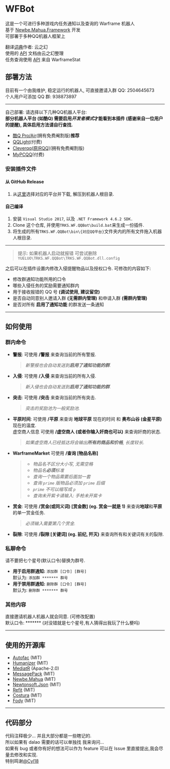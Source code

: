 # WFBot
这是一个可进行多种游戏内任务通知以及查询的 Warframe 机器人  
基于 [Newbe.Mahua.Framework](https://github.com/newbe36524/Newbe.Mahua.Framework) 开发  
可部署于多种QQ机器人框架上  

翻译[词典](https://github.com/Richasy/WFA_Lexicon)作者: 云之幻  
使用的 [API](https://blog.richasy.cn/document/wfa/api/) 文档由云之幻整理   
任务查询使用 [API](https://docs.warframestat.us/) 来自 WarframeStat  

## 部署方法  
目前有一个由我维护, 稳定运行的机器人, 可直接邀请入群 QQ: 2504645673   
个人用户可添加 QQ 群: 938873897

----------

自己部署: 请选择以下几种QQ机器人平台:  
**部分机器人平台 (如酷Q) 需要启用*开发者模式*才能看到本插件 (感谢来自一位用户的提醒), 具体启用方法请自行查找.**

- [酷Q Pro/Air](https://cqp.cc/)(拥有免费阉割版)**推荐**  
- [QQLight](https://www.52chat.cc/download.php)(付费)  
- [Cleverqq(原IRQQ)](https://www.cleverqq.cn/)(拥有免费阉割版)  
- [MyPCQQ](https://mypcqq.cc/)(付费)  

### 安装插件文件
#### 从 GitHub Release
1. 从[这里](https://github.com/TRKS-Team/WFBot/releases/latest)选择对应的平台并下载, 解压到机器人根目录.

#### 自己编译
1. 安装 `Visual Studio 2017`, 以及 `.NET Framework 4.6.2 SDK.`  
2. Clone 这个仓库, 并使用`TRKS.WF.QQBot\build.bat`来生成一份插件.  
3. 将生成的所有`TRKS.WF.QQBot\bin\{对应QQ平台}`文件夹内的所有文件拖入机器人根目录.  
---
> 提示: 如果机器人启动就报错 可尝试删除`YUELUO\TRKS.WF.QQBot\TRKS.WF.QQBot.dll.config`   
  

之后可以在插件设置内修改入侵提醒物品以及授权口令.
可修改的内容如下: 
- 修改群通知功能所用的口令
- 哪些入侵任务的奖励需要通知群内
- 用于接收报错的 QQ 号 **(调试使用, 建议留空)**
- 是否自动同意别人邀请入群 **(无需群内管理)** 和申请入群 **(需群内管理)**   
- 是否对所有 **启用了通知功能** 的群发送一条通知

---
## 如何使用
### 群内命令
- **警报**: 可使用 **/警报** 来查询当前的所有警报.   
     >*新警报也会自动发送到**启用了通知功能的群**.*  
- **入侵**: 可使用 **/入侵** 来查询当前的所有入侵.   
    > *新入侵也会自动发送到**启用了通知功能的群**.*  
- **突击**: 可使用 **/突击** 来查询当前的所有突击.   
    > *突击的奖励池为一般奖励池.*  
- **平原时间**: 可使用 **/平原** 来查询 **地球平原** 现在的时间 和 **奥布山谷 (金星平原)** 现在的温度.  
虚空商人信息 可使用 **/虚空商人 (或者你输入奸商也可以)** 来查询奸商的状态.  
  > *如果虚空商人已经抵达将会输出**所有的商品和价格**, 长度较长.*  
- **WarframeMarket** 可使用 **/查询  \[物品名称]**
    > - *物品名不区分大小写, 无需空格*
    > - *物品名**必须**标准*  
    > - *查询一个物品需要后面加一套*   
    > - *查询 `prime` 版物品必须加 `prime` 后缀*  
    > - *`prime` 不可以缩写成 `p`*  
    > - *查询未开紫卡请输入: 手枪未开紫卡*  
- **赏金**: 可使用 **/赏金(或同义词) \[赏金数] (eg. 赏金一就是 1)** 来查询**地球**和**平原**的单一赏金任务.  
    > *必须输入需要第几个赏金.*  
- **裂隙**: 可使用 **/裂隙  \[关键词] (eg. 前纪, 歼灭)** 来查询所有和关键词有关的裂隙.  

### **私聊**命令
请不要把七个星号(默认口令)替换为群号.    
- **用于启用群通知:** `添加群 [口令] [群号]`  
默认为: `添加群 ******* 群号`  
- **用于禁用群通知:** `删除群 [口令] [群号]`  
默认为: `删除群 ******* 群号`   

### 其他内容
直接邀请机器人机器人就会同意. (可修改配置)  
默认口令: ******* (对没错就是七个星号,有人猜得出我玩了什么梗吗)

----------
## 使用的开源库
- [Autofac](https://github.com/autofac/Autofac) (MIT)
- [Humanizer](https://github.com/Humanizr/Humanizer) (MIT)
- [MediatR](https://github.com/jbogard/MediatR) (Apache-2.0)
- [MessagePack](https://github.com/neuecc/MessagePack-CSharp/) (MIT)
- [Newbe.Mahua](http://www.newbe.pro/) (MIT)
- [Newtonsoft.Json](https://www.newtonsoft.com/json) (MIT)
- [Refit](https://github.com/reactiveui/refit) (MIT)
- [Costura](https://github.com/Fody/Costura) (MIT)
- [Fody](https://github.com/Fody/Fody) (MIT)
----------
## 代码部分
代码注释极少... 并且大部分都是一些瞎记的.  
所以如果有 dalao 需要的话可以单独找 我来询问...  
如果有 bug 或者你有好的想法可以作为 feature 可以在 Issue 里直接提出,我会尽量去修改和实现.  
特别鸣谢[@Cyl18](https://github.com/Cyl18)  